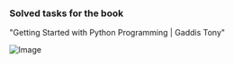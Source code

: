 ### Solved tasks for the book 
"Getting Started with Python Programming | Gaddis Tony"

![Image](https://github.com/mikerockin/Python_tasks_T-Geddis/tree/master/image/img.png)